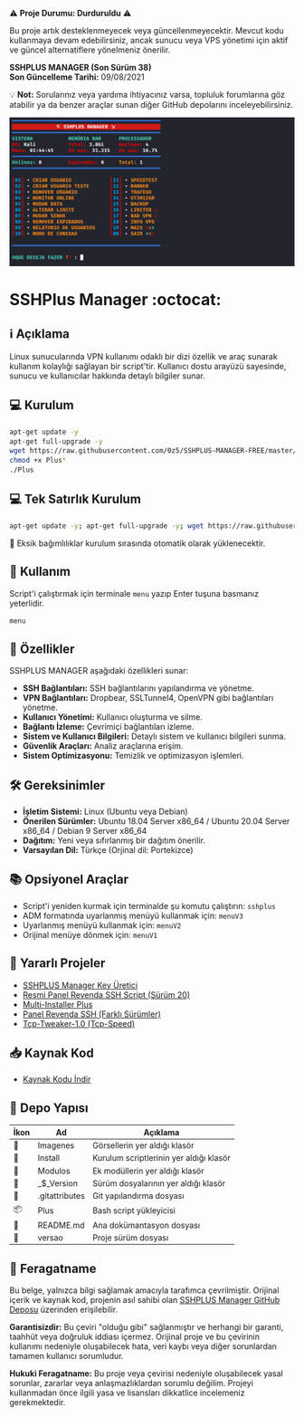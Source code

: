 ⚠️ **Proje Durumu: Durduruldu** ⚠️

Bu proje artık desteklenmeyecek veya güncellenmeyecektir. Mevcut kodu kullanmaya devam edebilirsiniz, ancak sunucu veya VPS yönetimi için aktif ve güncel alternatiflere yönelmeniz önerilir.

**SSHPLUS MANAGER (Son Sürüm 38)**  
**Son Güncelleme Tarihi:** 09/08/2021  

💡 **Not:** Sorularınız veya yardıma ihtiyacınız varsa, topluluk forumlarına göz atabilir ya da benzer araçlar sunan diğer GitHub depolarını inceleyebilirsiniz.

![logo](https://github.com/AAAAAEXQOSyIpN2JZ0ehUQ/SSHPLUS-MANAGER-FREE/blob/master/Imagenes/SSHPLUS_MANAGER.png)

# SSHPlus Manager :octocat:

## :information_source: Açıklama
Linux sunucularında VPN kullanımı odaklı bir dizi özellik ve araç sunarak kullanım kolaylığı sağlayan bir script'tir. Kullanıcı dostu arayüzü sayesinde, sunucu ve kullanıcılar hakkında detaylı bilgiler sunar.

## :computer: Kurulum
```bash
apt-get update -y
apt-get full-upgrade -y
wget https://raw.githubusercontent.com/0z5/SSHPLUS-MANAGER-FREE/master/Plus
chmod +x Plus*
./Plus
```

## :computer: Tek Satırlık Kurulum
```bash
apt-get update -y; apt-get full-upgrade -y; wget https://raw.githubusercontent.com/0z5/SSHPLUS-MANAGER-FREE/master/Plus; chmod +x Plus* && ./Plus
```

:memo: Eksik bağımlılıklar kurulum sırasında otomatik olarak yüklenecektir.

## :rocket: Kullanım
Script'i çalıştırmak için terminale `menu` yazıp Enter tuşuna basmanız yeterlidir.

```bash
menu
```

## :bookmark_tabs: Özellikler
SSHPLUS MANAGER aşağıdaki özellikleri sunar:
- **SSH Bağlantıları:** SSH bağlantılarını yapılandırma ve yönetme.
- **VPN Bağlantıları:** Dropbear, SSLTunnel4, OpenVPN gibi bağlantıları yönetme.
- **Kullanıcı Yönetimi:** Kullanıcı oluşturma ve silme.
- **Bağlantı İzleme:** Çevrimiçi bağlantıları izleme.
- **Sistem ve Kullanıcı Bilgileri:** Detaylı sistem ve kullanıcı bilgileri sunma.
- **Güvenlik Araçları:** Analiz araçlarına erişim.
- **Sistem Optimizasyonu:** Temizlik ve optimizasyon işlemleri.

## :hammer_and_wrench: Gereksinimler 
- **İşletim Sistemi:** Linux (Ubuntu veya Debian)
- **Önerilen Sürümler:** Ubuntu 18.04 Server x86_64 / Ubuntu 20.04 Server x86_64 / Debian 9 Server x86_64
- **Dağıtım:** Yeni veya sıfırlanmış bir dağıtım önerilir.
- **Varsayılan Dil:** Türkçe (Orjinal dil: Portekizce)

## :books: Opsiyonel Araçlar
- Script'i yeniden kurmak için terminalde şu komutu çalıştırın: `sshplus`
- ADM formatında uyarlanmış menüyü kullanmak için: `menuV3`
- Uyarlanmış menüyü kullanmak için: `menuV2`
- Orijinal menüye dönmek için: `menuV1`

## :file_folder: Yararlı Projeler 
- [SSHPLUS Manager Key Üretici](https://github.com/AAAAAEXQOSyIpN2JZ0ehUQ/SSHPLUS-MANAGER-FREE/tree/master/Install/Generador)
- [Resmi Panel Revenda SSH Script (Sürüm 20)](https://github.com/AAAAAEXQOSyIpN2JZ0ehUQ/SSHPLUS-MANAGER-FREE/tree/master/Install/Panel_v20)
- [Multi-Installer Plus](https://github.com/AAAAAEXQOSyIpN2JZ0ehUQ/SSHPLUS-MANAGER-FREE/tree/master/Install/Multi-Instalador)
- [Panel Revenda SSH (Farklı Sürümler)](https://github.com/AAAAAEXQOSyIpN2JZ0ehUQ/SSHPLUS-MANAGER-FREE/tree/master/Install/Panel_Web)
- [Tcp-Tweaker-1.0 (Tcp-Speed)](https://github.com/AAAAAEXQOSyIpN2JZ0ehUQ/SSHPLUS-MANAGER-FREE/tree/master/Install/TCP-Speed)

## :inbox_tray: Kaynak Kod
- [Kaynak Kodu İndir](https://raw.githubusercontent.com/AAAAAEXQOSyIpN2JZ0ehUQ/SSHPLUS-MANAGER-FREE/master/Install/Source-Code-SSHPlus.zip)

## :open_file_folder: Depo Yapısı
| **İkon**          | **Ad**         | **Açıklama**                              |
|--------------------|----------------|-------------------------------------------|
| :file_folder:      | Imagenes       | Görsellerin yer aldığı klasör             |
| :file_folder:      | Install        | Kurulum scriptlerinin yer aldığı klasör   |
| :file_folder:      | Modulos        | Ek modüllerin yer aldığı klasör           |
| :file_folder:      | _$_Version     | Sürüm dosyalarının yer aldığı klasör      |
| :page_facing_up:   | .gitattributes | Git yapılandırma dosyası                  |
| :package:          | Plus           | Bash script yükleyicisi                   |
| :book:             | README.md      | Ana dokümantasyon dosyası                 |
| :page_facing_up:   | versao         | Proje sürüm dosyası                       |

## 📜 Feragatname
Bu belge, yalnızca bilgi sağlamak amacıyla tarafımca çevrilmiştir. Orijinal içerik ve kaynak kod, projenin asıl sahibi olan [SSHPLUS Manager GitHub Deposu](https://github.com/AAAAAEXQOSyIpN2JZ0ehUQ/SSHPLUS-MANAGER-FREE) üzerinden erişilebilir.  

**Garantisizdir:** Bu çeviri "olduğu gibi" sağlanmıştır ve herhangi bir garanti, taahhüt veya doğruluk iddiası içermez. Orijinal proje ve bu çevirinin kullanımı nedeniyle oluşabilecek hata, veri kaybı veya diğer sorunlardan tamamen kullanıcı sorumludur.  

**Hukuki Feragatname:** Bu proje veya çevirisi nedeniyle oluşabilecek yasal sorunlar, zararlar veya anlaşmazlıklardan sorumlu değilim. Projeyi kullanmadan önce ilgili yasa ve lisansları dikkatlice incelemeniz gerekmektedir.  
